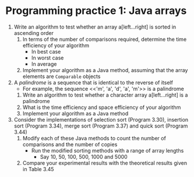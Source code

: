 # Programming practice 1: Java arrays

1. Write an algorithm to test whether an array a[left...right] is sorted in ascending order
	1. In terms of the number of comparisons required, determine the time efficiency of your algorithm
		- In best case
		- In worst case
		- In average
	2. Implement your algorithm as a Java method, assuming that the array elements are `Comparable` objects
2. A *palindrome* is a sequence that is identical to the reverse of itself
	- For example, the sequence <<'m', 'a', 'd', 'a', 'm'>> is a palindrome
	1. Write an algorithm to test whether a character array a[left...right] is a palindrome
	2. What is the time efficiency and space efficiency of your algorithm
	3. Implement your algorithm as a Java method
3. Consider the implementations of selection sort (Program 3.30), insertion sort (Program 3.34), merge sort (Program 3.37) and quick sort (Program 3.44)
	1. Modify each of these Java methods to count the number of comparisons and the number of copies
		- Run the modified sorting methods with a range of array lengths
			- Say 10, 50, 100, 500, 1000 and 5000
	2. Compare your experimental results with the theoretical results given in Table 3.45
